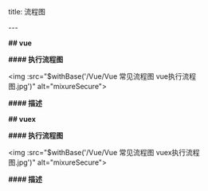 title: 流程图

\---



**## vue**

**#### 执行流程图**

<img :src="$withBase('/Vue/Vue 常见流程图 vue执行流程图.jpg')" alt="mixureSecure">



**#### 描述**





**## vuex**

**#### 执行流程图**

<img :src="$withBase('/Vue/Vue 常见流程图 vuex执行流程图.jpg')" alt="mixureSecure">



**#### 描述**